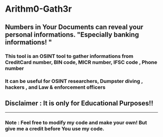 # Arithm0-Gath3r
## Numbers in Your Documents can reveal your personal informations. "Especially banking informations! "

### This tool is an OSINT tool to gather informations from CreditCard number, BIN code, MICR number, IFSC code , Phone number

### It can be useful for OSINT researchers, Dumpster diving , hackers , and Law & enforcement officers 


## Disclaimer : It is only for Educational Purposes!!


-----------------------------------------------------------------------------------------------------------------------------------
### Note : Feel free to modify my code and make your own! But give me a credit before You use my code.

